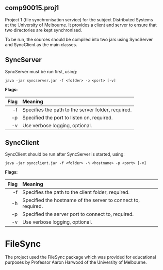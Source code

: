 ## comp90015.proj1
Project 1 (file synchronisation service) for the subject
Distributed Systems at the University of Melbourne.
It provides a client and server to ensure that two
directories are kept synchronised.

To be run, the sources should be compiled into two jars using
SyncServer and SyncClient as the main classes.

## SyncServer
SyncServer must be run first, using:

```shell
java -jar syncserver.jar -f <folder> -p <port> [-v]
```

**Flags:**

Flag | Meaning 
----:|:--------
-f   | Specifies the path to the server folder, required. 
-p   | Specified the port to listen on, required.         
-v   | Use verbose logging, optional.


## SyncClient
SyncClient should be run after SyncServer is started, using:

```shell
java -jar syncclient.jar -f <folder> -h <hostname> -p <port> [-v]
```

**Flags:**

Flag | Meaning 
----:|:--------
-f   | Specifies the path to the client folder, required. 
-h   | Specified the hostname of the server to connect to, required.         
-p   | Specified the server port to connect to, required.         
-v   | Use verbose logging, optional.

# FileSync
The project used the FileSync package which was provided
for educational purposes by Professor Aaron Harwood
of the University of Melbourne.
